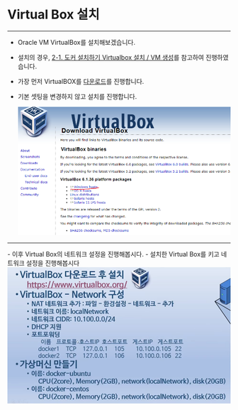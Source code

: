 # Virtual Box 설치

<hr/>

- Oracle VM VirtualBox를 설치해보겠습니다.
- 설치의 경우, [2-1. 도커 설치하기 Virtualbox 설치 / VM 생성](https://www.youtube.com/watch?v=PqgWp7rbqws)를 참고하여 진행하였습니다.
- 가장 먼저 VirtualBOX를 [다운로드](https://www.virtualbox.org/)를 진행합니다.
- 기본 셋팅을 변경하지 않고 설치를 진행합니다.


  <img src="virtualboxdownload.PNG" >


<hr/>
- 이후 Virtual Box의 네트워크 설정을 진행해봅시다.
- 설치한 Virtual Box를 키고 네트워크 설정을 진행해봅시다

  <img src="Setting.PNG" >